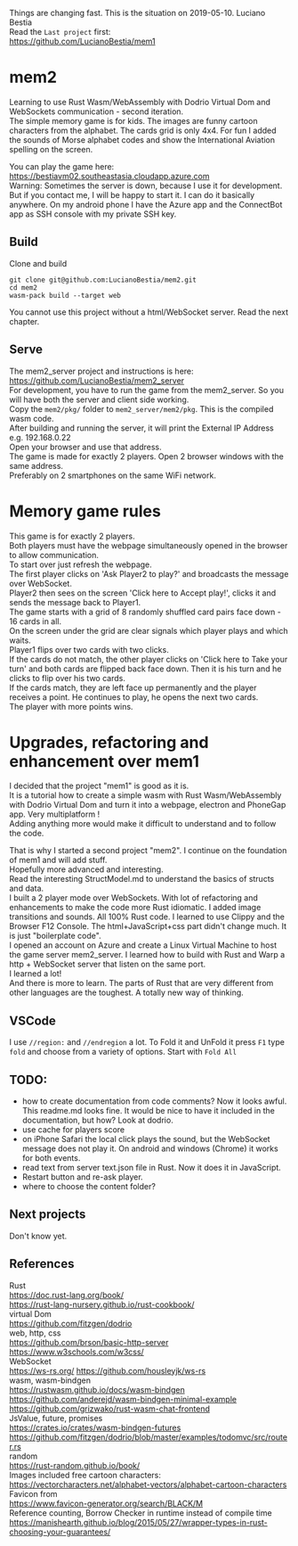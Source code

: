 Things are changing fast. This is the situation on 2019-05-10. Luciano Bestia  
Read the `Last project` first:  
https://github.com/LucianoBestia/mem1  
# mem2
Learning to use Rust Wasm/WebAssembly with Dodrio Virtual Dom and WebSockets communication - second iteration.  
The simple memory game is for kids. The images are funny cartoon characters from the alphabet. 
The cards grid is only 4x4. For fun I added the sounds of Morse alphabet codes and 
show the International Aviation spelling on the screen.  
  
You can play the game here:  
https://bestiavm02.southeastasia.cloudapp.azure.com  
Warning: Sometimes the server is down, because I use it for development. But if you contact me, I will be happy to start it. I can do it basically anywhere. On my android phone I have the Azure app and the ConnectBot app as SSH console with my private SSH key.  

## Build
Clone and build
```
git clone git@github.com:LucianoBestia/mem2.git
cd mem2
wasm-pack build --target web  
```
You cannot use this project without a html/WebSocket server. Read the next chapter.  
## Serve
The mem2_server project and instructions is here:  
https://github.com/LucianoBestia/mem2_server  
For development, you have to run the game from the mem2_server. So you will have both the server and client side working.  
Copy the `mem2/pkg/` folder to `mem2_server/mem2/pkg`. This is the compiled wasm code.  
After building and running the server, it will print the External IP Address e.g. 192.168.0.22  
Open your browser and use that address.  
The game is made for exactly 2 players. Open 2 browser windows with the same address.  
Preferably on 2 smartphones on the same WiFi network.  
# Memory game rules
This game is for exactly 2 players.  
Both players must have the webpage simultaneously opened in the browser to allow communication.  
To start over just refresh the webpage.  
The first player clicks on 'Ask Player2 to play?' and broadcasts the message over WebSocket.  
Player2 then sees on the screen 'Click here to Accept play!', clicks it and sends the message back to Player1.  
The game starts with a grid of 8 randomly shuffled card pairs face down - 16 cards in all.  
On the screen under the grid are clear signals which player plays and which waits.  
Player1 flips over two cards with two clicks.  
If the cards do not match, the other player clicks on 'Click here to Take your turn' and both cards are flipped back face down. Then it is his turn and he clicks to flip over his two cards.  
If the cards match, they are left face up permanently and the player receives a point. He continues to play, he opens the next two cards.  
The player with more points wins.  

# Upgrades, refactoring and enhancement over mem1
I decided that the project "mem1" is good as it is.  
It is a tutorial how to create a simple wasm with Rust Wasm/WebAssembly with Dodrio Virtual Dom and turn it into a webpage, electron and PhoneGap app. Very multiplatform !  
Adding anything more would make it difficult to understand and to follow the code.  
  
That is why I started a second project "mem2". I continue on the foundation of mem1 and will add stuff.  
Hopefully more advanced and interesting.  
Read the interesting StructModel.md to understand the basics of structs and data.  
I built a 2 player mode over WebSockets. With lot of refactoring and enhancements to make the code more Rust idiomatic. I added image transitions and sounds. All 100% Rust code. I learned to use Clippy and the Browser F12 Console. The html+JavaScript+css part didn't change much. It is just "boilerplate code".  
I opened an account on Azure and create a Linux Virtual Machine to host the game server mem2_server. I learned how to build with Rust and Warp a http + WebSocket server that listen on the same port.  
I learned a lot!  
And there is more to learn. The parts of Rust that are very different from other languages are the toughest. A totally new way of thinking.  
## VSCode
I use `//region:` and `//endregion` a lot. To Fold it and UnFold it press `F1` type `fold` and choose from a variety of options. Start with `Fold All`   
## TODO:
- how to create documentation from code comments? Now it looks awful. This readme.md looks fine. It would be nice to have it included in the documentation, but how? Look at dodrio. 
- use cache for players score  
- on iPhone Safari the local click plays the sound, but the WebSocket message does not play it. On android and windows (Chrome) it works for both events. 
- read text from server text.json file in Rust. Now it does it in JavaScript.  
- Restart button and re-ask player.
- where to choose the content folder?
## Next projects
Don't know yet.  
## References
Rust  
https://doc.rust-lang.org/book/  
https://rust-lang-nursery.github.io/rust-cookbook/  
virtual Dom  
https://github.com/fitzgen/dodrio  
web, http, css  
https://github.com/brson/basic-http-server  
https://www.w3schools.com/w3css/  
WebSocket  
https://ws-rs.org/
https://github.com/housleyjk/ws-rs  
wasm, wasm-bindgen  
https://rustwasm.github.io/docs/wasm-bindgen  
https://github.com/anderejd/wasm-bindgen-minimal-example  
https://github.com/grizwako/rust-wasm-chat-frontend  
JsValue, future, promises  
https://crates.io/crates/wasm-bindgen-futures  
https://github.com/fitzgen/dodrio/blob/master/examples/todomvc/src/router.rs  
random  
https://rust-random.github.io/book/  
Images included free cartoon characters:  
https://vectorcharacters.net/alphabet-vectors/alphabet-cartoon-characters  
Favicon from  
https://www.favicon-generator.org/search/BLACK/M  
Reference counting, Borrow Checker in runtime instead of compile time  
https://manishearth.github.io/blog/2015/05/27/wrapper-types-in-rust-choosing-your-guarantees/  


